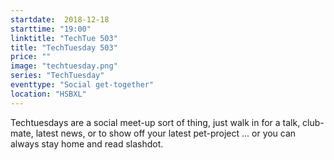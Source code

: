 ```yaml
---
startdate:  2018-12-18
starttime: "19:00"
linktitle: "TechTue 503"
title: "TechTuesday 503"
price: ""
image: "techtuesday.png"
series: "TechTuesday"
eventtype: "Social get-together"
location: "HSBXL"
---
```


Techtuesdays are a social meet-up sort of thing, just walk in for a talk, club-mate, latest news, or to show off your latest pet-project ... or you can always stay home and read slashdot.
